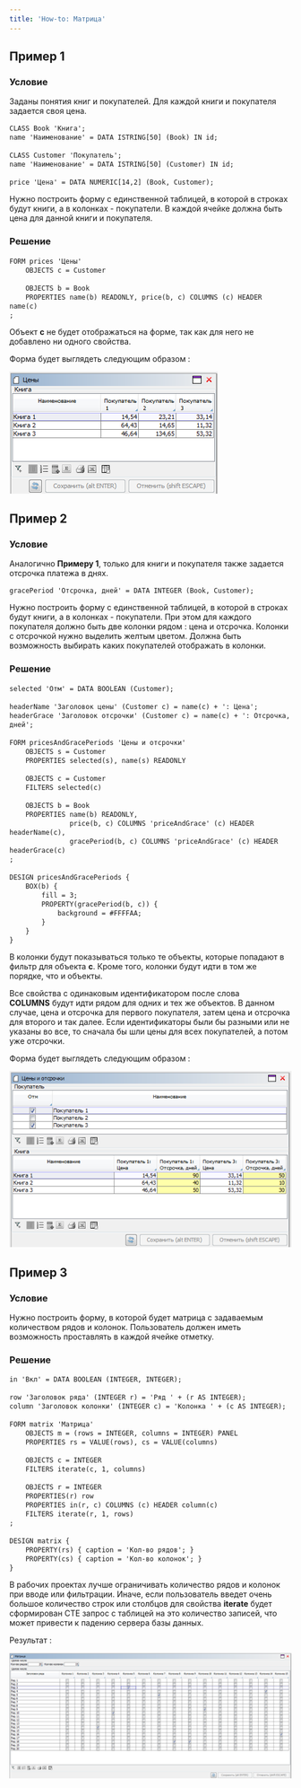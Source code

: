 ```yaml
---
title: 'How-to: Матрица'
---
```


## Пример 1

### Условие

Заданы понятия книг и покупателей. Для каждой книги и покупателя задается своя цена.

```lsf
CLASS Book 'Книга';
name 'Наименование' = DATA ISTRING[50] (Book) IN id;

CLASS Customer 'Покупатель';
name 'Наименование' = DATA ISTRING[50] (Customer) IN id;

price 'Цена' = DATA NUMERIC[14,2] (Book, Customer);
```

Нужно построить форму с единственной таблицей, в которой в строках будут книги, а в колонках - покупатели. В каждой ячейке должна быть цена для данной книги и покупателя.

### Решение

```lsf
FORM prices 'Цены'
    OBJECTS c = Customer

    OBJECTS b = Book
    PROPERTIES name(b) READONLY, price(b, c) COLUMNS (c) HEADER name(c)
;
```

Объект **c** не будет отображаться на форме, так как для него не добавлено ни одного свойства.

Форма будет выглядеть следующим образом :

![](attachments/46367544/46367547.png)

## Пример 2

### Условие

Аналогично **Примеру 1**, только для книги и покупателя также задается отсрочка платежа в днях.

```lsf
gracePeriod 'Отсрочка, дней' = DATA INTEGER (Book, Customer);
```

Нужно построить форму с единственной таблицей, в которой в строках будут книги, а в колонках - покупатели. При этом для каждого покупателя должно быть две колонки рядом : цена и отсрочка. Колонки с отсрочкой нужно выделить желтым цветом. Должна быть возможность выбирать каких покупателей отображать в колонки.

### Решение

```lsf
selected 'Отм' = DATA BOOLEAN (Customer);

headerName 'Заголовок цены' (Customer c) = name(c) + ': Цена';
headerGrace 'Заголовок отсрочки' (Customer c) = name(c) + ': Отсрочка, дней';

FORM pricesAndGracePeriods 'Цены и отсрочки'
    OBJECTS s = Customer
    PROPERTIES selected(s), name(s) READONLY

    OBJECTS c = Customer
    FILTERS selected(c)

    OBJECTS b = Book
    PROPERTIES name(b) READONLY,
               price(b, c) COLUMNS 'priceAndGrace' (c) HEADER headerName(c),
               gracePeriod(b, c) COLUMNS 'priceAndGrace' (c) HEADER headerGrace(c)
;

DESIGN pricesAndGracePeriods {
    BOX(b) {
        fill = 3;
        PROPERTY(gracePeriod(b, c)) {
            background = #FFFFAA;
        }
    }
}
```

В колонки будут показываться только те объекты, которые попадают в фильтр для объекта **c**. Кроме того, колонки будут идти в том же порядке, что и объекты.

Все свойства с одинаковым идентификатором после слова **COLUMNS** будут идти рядом для одних и тех же объектов. В данном случае, цена и отсрочка для первого покупателя, затем цена и отсрочка для второго и так далее. Если идентификаторы были бы разными или не указаны во все, то сначала бы шли цены для всех покупателей, а потом уже отсрочки.

Форма будет выглядеть следующим образом :

![](attachments/46367544/46367551.png)

## Пример 3

### Условие

Нужно построить форму, в которой будет матрица с задаваемым количеством рядов и колонок. Пользователь должен иметь возможность проставлять в каждой ячейке отметку.

### Решение

```lsf
in 'Вкл' = DATA BOOLEAN (INTEGER, INTEGER);

row 'Заголовок ряда' (INTEGER r) = 'Ряд ' + (r AS INTEGER);
column 'Заголовок колонки' (INTEGER c) = 'Колонка ' + (c AS INTEGER);

FORM matrix 'Матрица'
    OBJECTS m = (rows = INTEGER, columns = INTEGER) PANEL
    PROPERTIES rs = VALUE(rows), cs = VALUE(columns)

    OBJECTS c = INTEGER
    FILTERS iterate(c, 1, columns)

    OBJECTS r = INTEGER
    PROPERTIES(r) row
    PROPERTIES in(r, c) COLUMNS (c) HEADER column(c)
    FILTERS iterate(r, 1, rows)
;

DESIGN matrix {
    PROPERTY(rs) { caption = 'Кол-во рядов'; }
    PROPERTY(cs) { caption = 'Кол-во колонок'; }
}
```

В рабочих проектах лучше ограничивать количество рядов и колонок при вводе или фильтрации. Иначе, если пользователь введет очень большое количество строк или столбцов для свойства **iterate** будет сформирован CTE запрос с таблицей на это количество записей, что может привести к падению сервера базы данных.

Результат :

![](attachments/46367544/46367557.png)

